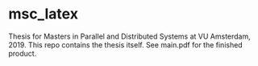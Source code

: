 # msc_latex

Thesis for Masters in Parallel and Distributed Systems at VU Amsterdam, 2019. This repo contains the thesis itself.
See main.pdf for the finished product.
